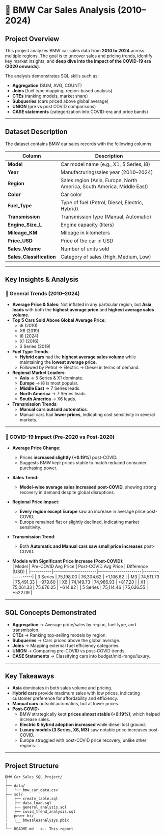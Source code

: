 # 🚗 BMW Car Sales Analysis (2010–2024)

##  Project Overview  
This project analyzes BMW car sales data from **2010 to 2024** across multiple regions. The goal is to uncover sales and pricing trends, identify key market insights, and **deep dive into the impact of the COVID-19 era (2020 onwards)**.  

The analysis demonstrates SQL skills such as:  
- **Aggregation** (SUM, AVG, COUNT)  
- **Joins** (fuel type mapping, region-based analysis)  
- **CTEs** (ranking models, market share)  
- **Subqueries** (cars priced above global average)  
- **UNION** (pre vs post COVID comparisons)  
- **CASE statements** (categorization into COVID-era and price bands)  

---

##  Dataset Description  

The dataset contains BMW car sales records with the following columns:  

| Column             | Description |
|--------------------|-------------|
| **Model**          | Car model name (e.g., X1, 5 Series, i8) |
| **Year**           | Manufacturing/sales year (2010–2024) |
| **Region**         | Sales region (Asia, Europe, North America, South America, Middle East) |
| **Color**          | Car color |
| **Fuel_Type**      | Type of fuel (Petrol, Diesel, Electric, Hybrid) |
| **Transmission**   | Transmission type (Manual, Automatic) |
| **Engine_Size_L**  | Engine capacity (liters) |
| **Mileage_KM**     | Mileage in kilometers |
| **Price_USD**      | Price of the car in USD |
| **Sales_Volume**   | Number of units sold |
| **Sales_Classification** | Category of sales (High, Medium, Low) |

---

##  Key Insights & Analysis  

### 🔹 General Trends (2010–2024)
- **Average Price & Sales**: Not inflated in any particular region, but **Asia leads** with both the **highest average price** and **highest average sales volume**.  
- **Top 5 Cars Sold Above Global Average Price**:  
  - i8 (2010)  
  - X6 (2019)  
  - i8 (2024)  
  - X1 (2016)  
  - 3 Series (2019)  
- **Fuel Type Trends**:  
  - **Hybrid cars** had the **highest average sales volume** while maintaining the **lowest average price**.  
  - Followed by Petrol → Electric → Diesel in terms of demand.  
- **Regional Market Leaders**:  
  - **Asia** → 5 Series & X1 dominate.  
  - **Europe** → i8 is most popular.  
  - **Middle East** → 7 Series leads.  
  - **North America** → 7 Series leads.  
  - **South America** → X6 leads.  
- **Transmission Trends**:  
  - **Manual cars outsold automatics**.  
  - Manual cars had **lower prices**, indicating cost sensitivity in several markets.  

---

### 🔹 COVID-19 Impact (Pre-2020 vs Post-2020)

- **Average Price Change**:  
  - Prices **increased slightly (+0.19%)** post-COVID.  
  - Suggests BMW kept prices stable to match reduced consumer purchasing power.  

- **Sales Trend**:  
  - **Model-wise average sales increased post-COVID**, showing strong recovery in demand despite global disruptions.  

- **Regional Price Impact**:  
  - **Every region except Europe** saw an increase in average price post-COVID.  
  - Europe remained flat or slightly declined, indicating market sensitivity.  

- **Transmission Trend**:  
  - Both **Automatic and Manual cars saw small price increases** post-COVID.  

- **Models with Significant Price Increase (Post-COVID)**:  
  | Model     | Pre-COVID Avg Price | Post-COVID Avg Price | Difference (USD) |
  |-----------|----------------------|----------------------|------------------|
  | 3 Series  | 75,198.00           | 76,304.62           | +1,106.62 |
  | M3        | 74,511.73           | 75,491.33           | +979.60 |
  | X6        | 74,149.73           | 74,966.93           | +817.20 |
  | X1        | 75,061.33           | 75,676.25           | +614.92 |
  | 5 Series  | 75,114.46           | 75,636.55           | +522.09 |

---

##  SQL Concepts Demonstrated  

- **Aggregation** → Average price/sales by region, fuel type, and transmission.  
- **CTEs** → Ranking top-selling models by region.  
- **Subqueries** → Cars priced above the global average.  
- **Joins** → Mapping external fuel efficiency categories.  
- **UNION** → Comparing pre-COVID vs post-COVID trends.  
- **CASE Statements** → Classifying cars into budget/mid-range/luxury.  

---

##  Key Takeaways  

- **Asia** dominates in both sales volume and pricing.  
- **Hybrid cars** provide maximum sales with low prices, indicating customer preference for affordability and efficiency.  
- **Manual cars** outsold automatics, but at lower prices.  
- **Post-COVID:**  
  - BMW strategically kept **prices almost stable (+0.19%)**, which helped increase sales.  
  - **Electric & hybrid adoption increased** while diesel lost ground.  
  - **Luxury models (3 Series, X6, M3)** saw notable price increases post-COVID.  
  - Europe struggled with post-COVID price recovery, unlike other regions.  

---

##  Project Structure  

```
BMW_Car_Sales_SQL_Project/
│
├── data/
│   └── bmw_car_data.csv
├── sql/
│   ├── create_table.sql
│   ├── data_load.sql
│   ├── general_analysis.sql
│   ├── covid_trend_analysis.sql
|__ power bi/
|   |__ bmwsalesanalysys.pbix
|
└── README.md   <-- This report
```

